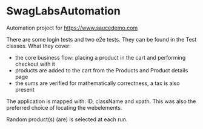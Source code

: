 # SwagLabsAutomation
Automation project for https://www.saucedemo.com

There are some login tests and two e2e tests. They can be found in the Test classes.
What they cover:
- the core business flow: placing a product in the cart and performing checkout with it
- products are added to the cart from the Products and Product details page
- the sums are verified for mathematically correctness, a tax is also present

The application is mapped with: ID, className and xpath. This was also the preferred choice of locating the webelements.

Random product(s) (are) is selected at each run.
